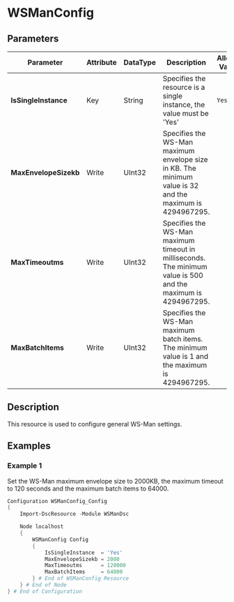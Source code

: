 # WSManConfig

## Parameters

| Parameter | Attribute | DataType | Description | Allowed Values |
| --- | --- | --- | --- | --- |
| **IsSingleInstance** | Key | String | Specifies the resource is a single instance, the value must be 'Yes' | `Yes` |
| **MaxEnvelopeSizekb** | Write | UInt32 | Specifies the WS-Man maximum envelope size in KB. The minimum value is 32 and the maximum is 4294967295. | |
| **MaxTimeoutms** | Write | UInt32 | Specifies the WS-Man maximum timeout in milliseconds. The minimum value is 500 and the maximum is 4294967295. | |
| **MaxBatchItems** | Write | UInt32 | Specifies the WS-Man maximum batch items. The minimum value is 1 and the maximum is 4294967295. | |

## Description

This resource is used to configure general WS-Man settings.

## Examples

### Example 1

Set the WS-Man maximum envelope size to 2000KB, the
maximum timeout to 120 seconds and the maximum batch
items to 64000.

```powershell
Configuration WSManConfig_Config
{
    Import-DscResource -Module WSManDsc

    Node localhost
    {
        WSManConfig Config
        {
            IsSingleInstance  = 'Yes'
            MaxEnvelopeSizekb = 2000
            MaxTimeoutms      = 120000
            MaxBatchItems     = 64000
        } # End of WSManConfig Resource
    } # End of Node
} # End of Configuration
```

